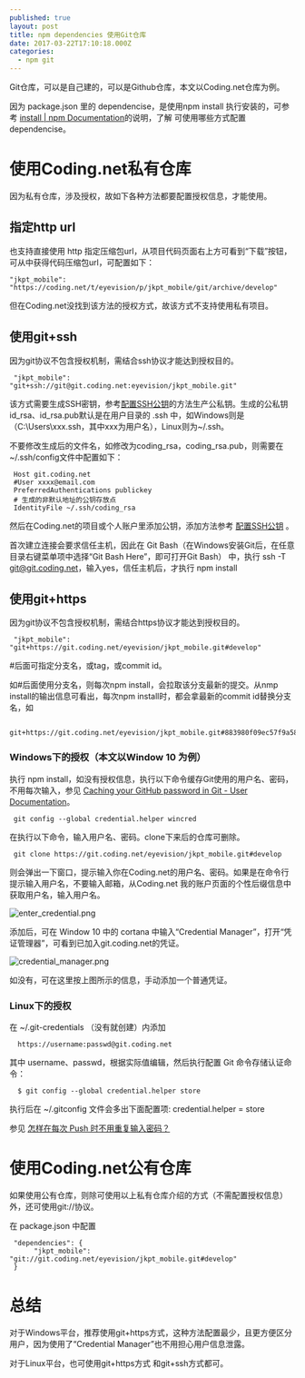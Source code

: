 ```yaml
---
published: true
layout: post
title: npm dependencies 使用Git仓库
date: 2017-03-22T17:10:18.000Z
categories:
  - npm git
---
```

Git仓库，可以是自己建的，可以是Github仓库，本文以Coding.net仓库为例。

因为 package.json 里的 dependencise，是使用npm install 执行安装的，可参考 [install | npm Documentation](https://docs.npmjs.com/cli/install)的说明，了解 可使用哪些方式配置 dependencise。


# 使用Coding.net私有仓库
因为私有仓库，涉及授权，故如下各种方法都要配置授权信息，才能使用。

## 指定http url
也支持直接使用 http 指定压缩包url，从项目代码页面右上方可看到“下载”按钮，可从中获得代码压缩包url，可配置如下：

	"jkpt_mobile": "https://coding.net/t/eyevision/p/jkpt_mobile/git/archive/develop"

但在Coding.net没找到该方法的授权方式，故该方式不支持使用私有项目。

## 使用git+ssh
因为git协议不包含授权机制，需结合ssh协议才能达到授权目的。

     "jkpt_mobile": "git+ssh://git@git.coding.net:eyevision/jkpt_mobile.git"

该方式需要生成SSH密钥，参考[配置SSH公钥](https://coding.net/help/doc/git/ssh-key.html#section)的方法生产公私钥。生成的公私钥id_rsa、id_rsa.pub默认是在用户目录的 .ssh 中，如Windows则是（C:\Users\xxx\.ssh，其中xxx为用户名），Linux则为~/.ssh。

不要修改生成后的文件名，如修改为coding_rsa，coding_rsa.pub，则需要在~/.ssh/config文件中配置如下：

     Host git.coding.net
     #User xxxx@email.com
     PreferredAuthentications publickey
     # 生成的非默认地址的公钥存放点
     IdentityFile ~/.ssh/coding_rsa

然后在Coding.net的项目或个人账户里添加公钥，添加方法参考 [配置SSH公钥](https://coding.net/help/doc/git/ssh-key.html#section) 。

首次建立连接会要求信任主机，因此在 Git Bash（在Windows安装Git后，在任意目录右键菜单项中选择“Git Bash Here”，即可打开Git Bash） 中，执行 ssh -T git@git.coding.net，输入yes，信任主机后，才执行 npm install

## 使用git+https
因为git协议不包含授权机制，需结合https协议才能达到授权目的。

     "jkpt_mobile": "git+https://git.coding.net/eyevision/jkpt_mobile.git#develop"

#后面可指定分支名，或tag，或commit id。

如#后面使用分支名，则每次npm install，会拉取该分支最新的提交。从nmp install的输出信息可看出，每次npm install时，都会拿最新的commit id替换分支名，如

     git+https://git.coding.net/eyevision/jkpt_mobile.git#883980f09ec57f9a58c50d16aa7344285bb10188

### Windows下的授权（本文以Window 10 为例）
执行 npm install，如没有授权信息，执行以下命令缓存Git使用的用户名、密码，不用每次输入，参见 [Caching your GitHub password in Git - User Documentation](https://help.github.com/articles/caching-your-github-password-in-git/)。
 
     git config --global credential.helper wincred 

在执行以下命令，输入用户名、密码。clone下来后的仓库可删除。

     git clone https://git.coding.net/eyevision/jkpt_mobile.git#develop
 
则会弹出一下窗口，提示输入你在Coding.net的用户名、密码。如果是在命令行提示输入用户名，不要输入邮箱，从Coding.net 我的账户页面的个性后缀信息中获取用户名，输入用户名。

![enter_credential.png](http://q6vsega5l.bkt.clouddn.com/blog/enter_credential.png)

添加后，可在 Window 10 中的 cortana 中输入“Credential Manager”，打开“凭证管理器”，可看到已加入git.coding.net的凭证。

![credential_manager.png](http://q6vsega5l.bkt.clouddn.com/blog/credential_manager.png)

如没有，可在这里按上图所示的信息，手动添加一个普通凭证。

### Linux下的授权
在 ~/.git-credentials （没有就创建）内添加

      https://username:passwd@git.coding.net

其中 username、passwd，根据实际值编辑，然后执行配置 Git 命令存储认证命令：

      $ git config --global credential.helper store

执行后在 ~/.gitconfig 文件会多出下面配置项: credential.helper = store

参见 [怎样在每次 Push 时不用重复输入密码？](https://coding.net/help/faq/git/git.html#push-)

# 使用Coding.net公有仓库
如果使用公有仓库，则除可使用以上私有仓库介绍的方式（不需配置授权信息）外，还可使用git://协议。

在 package.json 中配置

     "dependencies": {
          "jkpt_mobile": "git://git.coding.net/eyevision/jkpt_mobile.git#develop"
     }

# 总结
对于Windows平台，推荐使用git+https方式，这种方法配置最少，且更方便区分用户，因为使用了“Credential Manager”也不用担心用户信息泄露。

对于Linux平台，也可使用git+https方式 和git+ssh方式都可。
